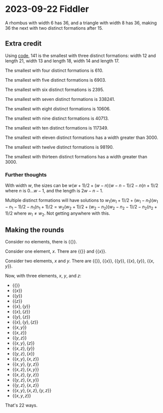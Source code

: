 2023-09-22 Fiddler
==================
A rhombus with width 6 has 36, and a triangle with width 8 has 36, making
36 the next with two distinct formations after 15.

Extra credit
------------
Using [code](20230922.hs), 141 is the smallest with three distinct formations:
width 12 and length 21, width 13 and length 18, width 14 and length 17.

The smallest with four distinct formations is 610.

The smallest with five distinct formations is 6903.

The smallest with six distinct formations is 2395.

The smallest with seven distinct formations is 338241.

The smallest with eight distinct formations is 10606.

The smallest with nine distinct formations is 40713.

The smallest with ten distinct formations is 117349.

The smallest with eleven distinct formations has a width greater than 3000.

The smallest with twelve distinct formations is 98190.

The smallest with thirteen distinct formations has a width greater than 3000.


### Further thoughts ###
With width $w$, the sizes can be $w(w+1)/2 + (w-n)(w-n-1)/2 - n(n+1)/2$ where 
$n$ is $0 \ldots w-1$, and the length is $2w-n-1$.

Multiple distinct formations will have solutions to
$w_1(w_1+1)/2 + (w_1-n_1)(w_1-n_1-1)/2 - n_1(n_1+1)/2 = w_2(w_2+1)/2 + (w_2-n_2)(w_2-n_2-1)/2 - n_2(n_2+1)/2$
where $w_1 \ne w_2$.  Not getting anywhere with this.

Making the rounds
-----------------
Consider no elements, there is $\{\{\}\}$.

Consider one element, $x$.  There are $\{\{\}\}$ and $\{\{x\}\}$.

Consider two elements, $x$ and $y$.  There are $\{\{\}\}$, $\{\{x\}\}$, $\{\{y\}\}$,
$\{\{x\},\{y\}\}$, $\{\{x,y\}\}$.

Now, with three elements, $x$, $y$, and $z$:
* $\{\{\}\}$
* $\{\{x\}\}$
* $\{\{y\}\}$
* $\{\{z\}\}$
* $\{\{x\},\{y\}\}$
* $\{\{x\},\{z\}\}$
* $\{\{y\},\{z\}\}$
* $\{\{x\},\{y\},\{z\}\}$
* $\{\{x,y\}\}$
* $\{\{x,z\}\}$
* $\{\{y,z\}\}$
* $\{\{x,y\},\{z\}\}$
* $\{\{x,z\},\{y\}\}$
* $\{\{y,z\},\{x\}\}$
* $\{\{x,y\},\{x,z\}\}$
* $\{\{x,y\},\{y,z\}\}$
* $\{\{x,z\},\{x,y\}\}$
* $\{\{x,z\},\{y,z\}\}$
* $\{\{y,z\},\{x,y\}\}$
* $\{\{y,z\},\{x,z\}\}$
* $\{\{x,y\},\{x,z\},\{y,z\}\}$
* $\{\{x,y,z\}\}$

That's 22 ways.
